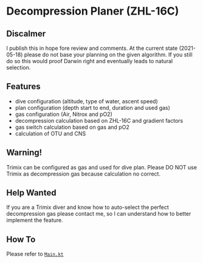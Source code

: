 # Decompression Planer (ZHL-16C)

## Discalmer

I publish this in hope fore review and comments. At the current state (2021-05-18) please do not base your planning on 
the given algorithm. If you still do so this would proof Darwin right and eventually leads to natural selection.

## Features

* dive configuration (altitude, type of water, ascent speed)
* plan configuration (depth start to end, duration and used gas)  
* gas configuration (Air, Nitrox and pO2)
* decompression calculation based on ZHL-16C and gradient factors
* gas switch calculation based on gas and pO2
* calculation of OTU and CNS

## Warning!

Trimix can be configured as gas and used for dive plan. Please DO NOT use Trimix as decompression gas 
because calculation no correct. 
  
## Help Wanted

If you are a Trimix diver and know how to auto-select the perfect decompression gas please contact me, so I can understand
how to better implement the feature.
  
## How To

Please refer to [`Main.kt`](./src/Main.kt)

